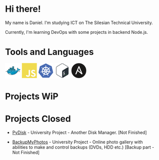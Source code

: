 # Hi there!

My name is Daniel. I'm studying ICT on The Silesian Technical University.

Currently,  I'm learning DevOps with some projects in backend Node.js.

# Tools and Languages
<p align="left">
<img src="https://raw.githubusercontent.com/devicons/devicon/master/icons/docker/docker-original.svg" alt="Docker" width="50" height="50"/>
<img src="https://raw.githubusercontent.com/devicons/devicon/master/icons/javascript/javascript-plain.svg" alt="JS" width="50" height="50"/>
<img src="https://raw.githubusercontent.com/devicons/devicon/master/icons/kubernetes/kubernetes-plain.svg" alt="Kubernetes" width="50" height="50"/>
<img src="https://raw.githubusercontent.com/devicons/devicon/master/icons/bash/bash-original.svg" alt="Bash" width="50" height="50"/>
<img src="https://raw.githubusercontent.com/devicons/devicon/master/icons/ansible/ansible-original.svg" alt="Ansible" width="50" height="50"/>
  

# Projects WiP

  

# Projects Closed

  - [PyDisk](https://github.com/D-Synowiec/PyDisk) -  University Project  - Another Disk Manager. [Not Finished]
  
  - [BackupMyPhotos](https://github.com/D-Synowiec/2022_BD2_S7_Synowiec) - University Project - Online photo gallery with abilities to make and control backups (DVDs, HDD etc.) [Backup part - Not Finished]


<!---
is a ✨ special ✨ repository because its `README.md` (this file) appears on your GitHub profile.
You can click the Preview link to take a look at your changes.
--->
